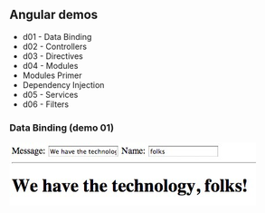 ## Angular demos

* d01 - Data Binding
* d02 - Controllers
* d03 - Directives
* d04 - Modules
 * Modules Primer
 * Dependency Injection
* d05 - Services
* d06 - Filters


### Data Binding (demo 01)

![Final result](docs/d01_final.jpg)

